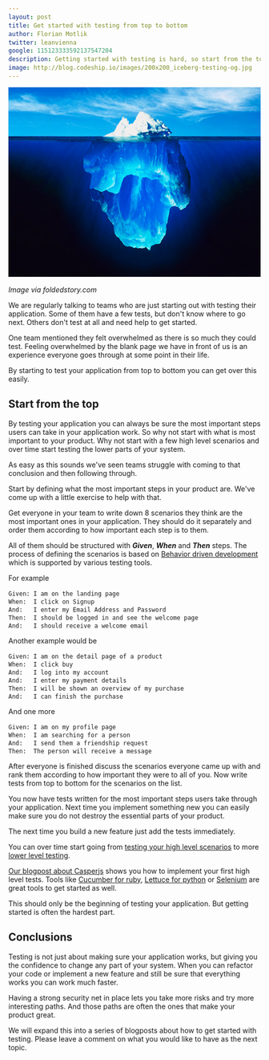 ```yaml
---
layout: post
title: Get started with testing from top to bottom
author: Florian Motlik
twitter: leanvienna
google: 115123333592137547204
description: Getting started with testing is hard, so start from the top, not bottom
image: http://blog.codeship.io/images/200x200_iceberg-testing-og.jpg
---
```

![Iceberg top to bottom](/images/top-to-bottom-testing/iceberg-top-down-testing.jpg)

*Image via foldedstory.com*

We are regularly talking to teams who are just starting out with testing
their application. Some of them have a few tests, but don't know where
to go next. Others don't test at all and need help to get started.

One team mentioned they felt overwhelmed as
there is so much they could test. Feeling overwhelmed by the blank page
we have in front of us is an experience everyone goes through at some
point in their life.

By starting to test your application from top to bottom you can get over
this easily.

## Start from the top

By testing your application you can always be sure the most important steps
users can take in your application work. So why not start with what is
most important to your product. Why not start with a few high level
scenarios and over time start testing the lower parts of your system.

As easy as this sounds we've seen teams struggle with coming to that
conclusion and then following through.

Start by defining what the most important steps in your product are. We've come
up with a little exercise to help with that.

Get everyone in your team to write down 8 scenarios they think
are the most important ones in your application. They should do it
separately and order them according to how important each step is to
them.

All of them should be
structured with ***Given***, ***When*** and ***Then*** steps.
The process of defining the scenarios is based on [Behavior driven
development](http://en.wikipedia.org/wiki/Behavior-driven_development)
which is supported by various testing tools.

For example

    Given: I am on the landing page
    When:  I click on Signup
    And:   I enter my Email Address and Password
    Then:  I should be logged in and see the welcome page
    And:   I should receive a welcome email

Another example would be

    Given: I am on the detail page of a product
    When:  I click buy
    And:   I log into my account
    And:   I enter my payment details
    Then:  I will be shown an overview of my purchase
    And:   I can finish the purchase

And one more

    Given: I am on my profile page
    When:  I am searching for a person
    And:   I send them a friendship request
    Then:  The person will receive a message

After everyone is finished discuss the scenarios everyone came up with and
rank them according to how important they were to all of you. Now write
tests from top to bottom for the scenarios on the list.

You now have tests written for the most important steps users take
through your application. Next time you implement something new you can
easily make sure you do not destroy the essential parts of your product.

The next time you build a new feature just add the tests immediately.

You can over time start going from [testing your high level scenarios](http://en.wikipedia.org/wiki/Behavior-driven_development) to
more [lower level testing](http://en.wikipedia.org/wiki/Unit_testing).

[Our blogpost about
Casperjs](http://blog.codeship.io/2013/03/07/Smoke-Testing-with-Casperjs.html) shows you
how to implement your first high level tests. Tools like [Cucumber for
ruby](http://cukes.info/), [Lettuce for python](https://github.com/gabrielfalcao/lettuce)
or [Selenium](http://docs.seleniumhq.org/) are great tools to get
started as well.

This should only be the beginning of testing your application. But
getting started is often the hardest part.

## Conclusions
Testing is not just about making sure your application works, but
giving you the confidence to change any part of your system. When you
can refactor your code or implement a new feature and still be sure that
everything works you can work much faster.

Having a strong security net in place lets you take more risks and
try more interesting paths. And those paths are often the ones that
make your product great.

We will expand this into a series of blogposts about how to get started
with testing. Please leave a comment on what you would like to have as
the next topic.
